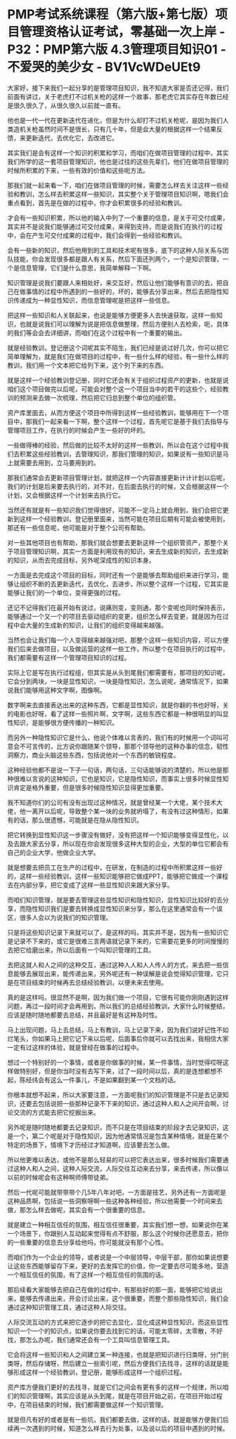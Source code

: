 # PMP考试系统课程（第六版+第七版）项目管理资格认证考试，零基础一次上岸 - P32：PMP第六版 4.3管理项目知识01 - 不爱哭的美少女 - BV1VcWDeUEt9

大家好，接下来我们一起分享的是管理项目知识，我不知道大家是否还记得，我们前面有讲过，关于老虎打不过机关枪的这样一个故事，那老虎它其实存在年数已经是很久很久了，从很久很久以前就一直有。

他也是一代一代在更新迭代在进化，但是为什么却打不过机关枪呢，是因为我们人类造机关枪虽然时间不是很长，只有几十年，但是会大量的根据这样一个结果反馈，来更新迭代，去优化它，去改进它。

其实我们是会有这样一个知识的积累和学习，而咱们在做项目管理的过程中，其实我们所学的这一套项目管理知识，他也是过往的这些先辈们，他们在做项目管理的时候所积累的下来，一些有效的价值和这些呃方法。

那我们就一起来看一下，咱们在做项目管理的时候，需要怎么样去关注这样一些经验和教训，怎么样去积累这样一些知识，其实整个关于管理项目知识啊，嗯我们会重点看到，首先是在做的过程中，你才会积累很多的经验和教训。

才会有一些知识积累，所以他的输入中列了一个重要的信息，是关于可交付成果，其实并不是说我们能够通过可交付成果，来得到支持，而是说我们在执行的过程中，会在产生可交付成果的过程中，我们会得到一些经验和教训。

会有一些新的知识，然后他用到的工具和技术呢有很多，底下的这种人际关系与团队技能，你会发现很多都是跟人有关系，然后下面还列两个，一个是知识管理，一个是信息管理，它们是什么意思，我简单解释一下啊。

知识管理是说我们要跟人来相处好，来交互好，然后让他们能够有意识的去，把自己在做事情的过程中所遇到的一些好的，坏的，能够去分享出来，然后去把隐性知识传递成为一种显性知识，而信息管理呢是把这样一些信息。

把这样一些知识和人关联起来，也说是能够方便更多人去快速获取，这样一些知识，也就是说我们可以理解为说是把信息做整理，然后方便别人去检索，呃，具体的我们等会会去详细讲，而咱们在这个过程中有一个重要的输出。

就是经验教训，登记册这个词呢其实不陌生，我们已经是说过好几次，你可以把它简单理解为，就是我们在做项目的过程中，有一些什么样的经验，有一些什么样的教训，我们用一个文本把它给列下来，这个列下来的东西。

就是这样一个经验教训登记册，同时它还会有关于组织过程资产的更新，也就是说咱们这个项目做完以后呢，可能会对整个这一个项目当中的若干的这些个，经验教训的预测来去做一次梳理，然后把它归总到整个单位的组织管。

资产库里面去，从而方便这个项目中所得到这样一些经验教训，能够用在下一个项目中，那我们一起来看一下啊，整个这样一个过程，首先呢它是基于我们去指导与管理项目工作，在执行的时候会产生一些好的坏的。

一些做得棒的经验，然后做的比较不太好的这样一些教训，所以会在这个过程中我们去积累这些经验教训，去管理知识，那我们管理的知识，如果说有一些知识是马上就需要去用到，立马要用到的。

那我们通常会去更新项目管理计划，就把这样一个内容直接更新计计计划以后呢，我们的计划是后来要去执行的，对不对，在后面去执行的时候，又会根据这样一个计划，又会根据这样一个计划来去执行它。

当然还有就是有一些知识我们觉得很好，可能不一定马上就会用到，我们会把它更新到这样一个经验教训，登记册里面来，当然可能在项目后期有可能会被使用到，那还有一些信息呢，他可能是对于整个公司有帮助。

对一些其他项目也有帮助，那我们就会想要去更新这样一个组织管资产，那整个关于项目管理知识啊，其实一方面是利用现有的知识，来去生成新的知识，去生成新的知识，从而去完成目标，另外呢深成性的知识本身。

一方面是去完成这个项目的目标，同时还有一个是能够去帮助组织来进行学习，能够让组织不断的去更新迭代，去优化，去进步，所以整个这样一个过程，它其实是能够让我们的一个单位，变得更强的过程。

还记不记得我们在最开始有说过，说痛则变，变则通，那个变呢也同时保持表示，能够通过一个又一个的项目去驱动组织的变更，组织怎么样去变更，就是因为在过程中会大量的生成新的知识，让我们的组织变得越来越强。

当然也会让我们每一个人变得越来越强对吧，那整个这样一些知识内容，可以方便我们后来去做项目，以及做运营的这样一些工作，所以整个在项目执行的过程中，我们都需要有这样一个管理项目知识的过程。

实际上它是写在执行过程组，但其实是从头到尾我们都需要有，那项目的知识呢，它会分到两块，一块是显性知识，一块是隐性知识，怎么说呢，通常情况下，如果说我们能够用这种文字啊，图像啊。

数字啊来去直接表达出来的这种东西，它都是显性知识，就是你翻的书也好呀，关的电影也好呀，看了这样一些照片啊，文字啊，这些东西它都是一种很明显的叫显性知识，是能够很方便传播的一种知识。

而另外一种隐性知识它是什么，他说个体难以言表的，我们有的时候用一个词叫可意会不可言传的，比方说你跟随某个领导，那那个领导他的这种办事的信念，韧性洞察力，商业头脑这些东西，包括说他对一个东西的敏锐程度。

这种经验他都不是说一下子一句话，两句话，三句话能够说的清楚的，所以他是那种很难以言说的这种知识，它也是知识，它是隐性知识，而事实上很多时候显性知识肯定是格外重要，但是很多时候隐性知识显得更加重要。

我不知道你们的公司有没有出现过这种情况，就是曾经某一个大佬，某个技术大佬，他一离开以后呢，导致整个某一块的业务就坍塌了，有没有过这种情形，如果有的话，那么很遗憾，可能就是在隐从隐性知识。

把它转换到显性知识这一步骤没有做好，没有把这样一个知识能够变得显性化，以及去跟大家去分享，所以现在你会发现很多这种大型的企业，大型的单位它都会有自己的企业大学，他做企业大学。

就是想要去把员工在生产的过程中，在研发，在制造的过程中所积累这样一些好的，这样一些经验教训，这样一些知识能够把它做成PPT，能够把它做成一个课程去在内部分享，把它变成了这样一些显性知识来跟大家分享。

而咱们知识管理，就是要去管理这些显性知识和隐性知识，显性知识比较好的去分享，而隐性知识我们是要去转换成显性知识来分享，那么在这里通常会有一个误区，很多人会以为说我们的知识管理。

只是将这些知识记录下来就可以了，是这样的吗，其实并不是，因为有一些知识它是记录不下来的，或它是很难三言两语就记录下来的，它需要花更多的时间慢慢的去把它给磨出来，所以后面有一个叫知识管理的工具。

去把这就人和人之间的这种交互，通过这种人人和人人传人的方式，来去把一些信息能够去展现出来，能传递出来，另外呢还有一种误解是说会觉得知识管理，它只是在项目结束的时候再去总结经验教训，以便未来去使用。

真的是这样吗，很显然不是啊，因为我们做一个项目，它很有可能你刚刚遇到这样问题，再过一段时间才会再用到，所以我们的总结经验教训，大家什么时候整结，应该是随时随地都要去总结，并且最好是有这种及时性。

马上出现问题，马上去总结，马上有教训，马上记录下来，因为我们说好记性不如烂笔头，你如果马上把它记下来以后呢，后面事后你就可以去找出来，我相信大家一定有过这样的体验，就是曾经在做事的过程中。

想过一个特别好的一个事情，或者是你做事的时候，某一件事情，当时觉得哎呀这样做特别好，但是你当时没有去写下来，过了一段时间以后，真的是连想都想不起，陈经纬会有这么一件事儿，不是如果翻到某一个文档的话。

你根本就想不起来，所以大家要注意，一方面呢我们的知识管理是不只是去记录知识，还要去包括说把一些那种记录不下来的知识，通过这种人和人之间开会啊，讨论交流的方式能去把它挖掘出来。

另外呢是随时随地都要去记录知识，而不只是在项目结束的阶段才去记录知识，这是一个，第二个呢是对于隐性知识，因为他通常情况是包含某种情境，就是在某个特定的场景下，情境下才历经过才知道啊，应该要去怎么做。

所以他更难以表达，或他不是那么轻易的可以把它表达出来，很多时候我们需要通过这种人和人之间，这种人际交流，人际交往互动来去分享，来去传递，所以像以以前的时候呢会有这种啊师傅带徒弟。

然后一代呢可能就带带带个几5年八年对吧，一方面是技艺，另外还有一方面呢是这种品质啊，包括说一些洞察呀啊一些这种各种经验，所以他需要一个时间来去做，那怎么样去做呢，其实会有一个很重要的信息。

就是建立一种相互信任的氛围，相互信任很重要，其实我们想一想，如果说你在某一个场景下，你跟别人互动起来觉得有点不舒服，那么这个时候你还愿意去，把你的一些重要的信息去分享给他吗，你可能就没有那个心性。

而咱们作为一个企业的领导，或者说是一个中层领导，中层干部，那你如果说想要让这些东西能够留存下来，更好的去发挥它的价值，你一定要去尽可能多地，营造一个相互信任的氛围，有了这样一个相互信任的氛围的话。

那后续看大家能够去把自己在做的过程中，有那些好的那一面，能够把它给说出来，能够去传递出来，开会讨论出来，这个很重要，而整个那些隐性知识，我们会通过这种知识管理工具，通过这种人际交往。

人际交流互动的方式来把它逐步的把它去显化，显化成这种显性知识，而这些显性知识一个一个的知识点，如果说你要去找到它的话，可能太零碎，太零散，不好找，那怎么办呢，我们通常还会有一个工具叫信息管理工具。

它会将这样一些知识和人之间建立某一种连接，也就是把知识进行归类呀，分门别类呀，然后存储呀，然后建立一些索引呢，然后方便我们去找寻，这样的话就是能够形成这样一个经验教训，登记册，能够形成这样一个组织过程。

资产库方便我们更好的去找寻，就是它们之间会有更有多的这样一个规律，所以咱们的知识管理啊，其实应该是从头到尾，就是在项目开始之前，在项目开始过程中，在项目结束的时候，我们都需要做这样一个知识管理。

就是但凡有好的或者是有一些坑，我们都要去做，这样的话，就是能够方便我们后续再一次遇到的时候，知道怎么样去行为处事，以及说以后的项目中遇到的时候。

